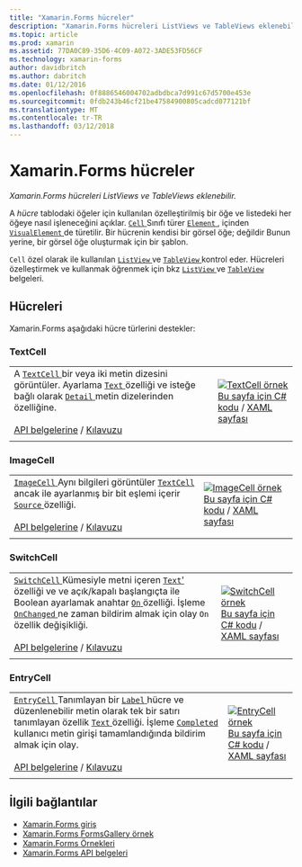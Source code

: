 ```yaml
---
title: "Xamarin.Forms hücreler"
description: "Xamarin.Forms hücreleri ListViews ve TableViews eklenebilir."
ms.topic: article
ms.prod: xamarin
ms.assetid: 77DA0C89-35D6-4C09-A072-3ADE53FD56CF
ms.technology: xamarin-forms
author: davidbritch
ms.author: dabritch
ms.date: 01/12/2016
ms.openlocfilehash: 0f8886546004702adbdbca7d991c67d5700e453e
ms.sourcegitcommit: 0fdb243b46cf21be47584900805cadcd077121bf
ms.translationtype: MT
ms.contentlocale: tr-TR
ms.lasthandoff: 03/12/2018
---
```

# <a name="xamarinforms-cells"></a>Xamarin.Forms hücreler

_Xamarin.Forms hücreleri ListViews ve TableViews eklenebilir._

A *hücre* tablodaki öğeler için kullanılan özelleştirilmiş bir öğe ve listedeki her öğeye nasıl işleneceğini açıklar. [ `Cell` ](https://developer.xamarin.com/api/type/Xamarin.Forms.Cell/) Sınıfı türer [ `Element` ](https://developer.xamarin.com/api/type/Xamarin.Forms.Element/), içinden [ `VisualElement` ](https://developer.xamarin.com/api/type/Xamarin.Forms.Element/) de türetilir. Bir hücrenin kendisi bir görsel öğe; değildir Bunun yerine, bir görsel öğe oluşturmak için bir şablon. 

`Cell` özel olarak ile kullanılan [ `ListView` ](views.md#listView) ve [ `TableView` ](views.md#tableView) kontrol eder. Hücreleri özelleştirmek ve kullanmak öğrenmek için bkz [ `ListView` ](~/xamarin-forms/user-interface/listview/index.md) ve [ `TableView` ](~/xamarin-forms/user-interface/tableview.md) belgeleri.

## <a name="cells"></a>Hücreleri

Xamarin.Forms aşağıdaki hücre türlerini destekler:

<a name="textCell" />

### <a name="textcell"></a>TextCell

|     |     |
| --- | --- |
| A [ `TextCell` ](https://developer.xamarin.com/api/type/Xamarin.Forms.TextCell) bir veya iki metin dizesini görüntüler. Ayarlama [ `Text` ](https://developer.xamarin.com/api/property/Xamarin.Forms.TextCell.Text/) özelliği ve isteğe bağlı olarak [ `Detail` ](https://developer.xamarin.com/api/property/Xamarin.Forms.TextCell.Detail/) metin dizelerinden özelliğine.<br /><br />[API belgelerine](https://developer.xamarin.com/api/type/Xamarin.Forms.TextCell) / [Kılavuzu](~/xamarin-forms/user-interface/listview/customizing-cell-appearance.md#TextCell) | [![TextCell örnek](cells-images/TextCell.png "TextCell örnek")](cells-images/TextCell-Large.png#lightbox "TextCell örneği")<br />[Bu sayfa için C# kodu](https://github.com/xamarin/xamarin-forms-samples/blob/master/FormsGallery/FormsGallery/FormsGallery/CodeExamples/TextCellDemoPage.cs) / [XAML sayfası](https://github.com/xamarin/xamarin-forms-samples/blob/master/FormsGallery/FormsGallery/FormsGallery/XamlExamples/TextCellDemoPage.xaml) |
|     |     |

### <a name="imagecell"></a>ImageCell

|     |     |
| --- | --- |
| [ `ImageCell` ](https://developer.xamarin.com/api/type/Xamarin.Forms.ImageCell) Aynı bilgileri görüntüler [ `TextCell` ](#textCell) ancak ile ayarlanmış bir bit eşlemi içerir [ `Source` ](https://developer.xamarin.com/api/property/Xamarin.Forms.Image.Source/) özelliği.<br /><br />[API belgelerine](https://developer.xamarin.com/api/type/Xamarin.Forms.ImageCell) / [Kılavuzu](~/xamarin-forms/user-interface/listview/customizing-cell-appearance.md#ImageCell) | [![ImageCell örnek](cells-images/ImageCell.png "ImageCell örnek")](cells-images/ImageCell-Large.png#lightbox "ImageCell örneği")<br />[Bu sayfa için C# kodu](https://github.com/xamarin/xamarin-forms-samples/blob/master/FormsGallery/FormsGallery/FormsGallery/CodeExamples/ImageCellDemoPage.cs) / [XAML sayfası](https://github.com/xamarin/xamarin-forms-samples/blob/master/FormsGallery/FormsGallery/FormsGallery/XamlExamples/ImageCellDemoPage.xaml) |
|     |     |

### <a name="switchcell"></a>SwitchCell

|     |     |
| --- | --- |
| [ `SwitchCell` ](https://developer.xamarin.com/api/type/Xamarin.Forms.SwitchCell) Kümesiyle metni içeren [ `Text`'](https://developer.xamarin.com/api/property/Xamarin.Forms.SwitchCellText/) özelliği ve ve açık/kapalı başlangıçta ile Boolean ayarlamak anahtar [ `On` ](https://developer.xamarin.com/api/property/Xamarin.Forms.SwitchCell.On/) özelliği. İşleme [ `OnChanged` ](https://developer.xamarin.com/api/event/Xamarin.Forms.SwitchCell.OnChanged/) ne zaman bildirim almak için olay `On` özellik değişikliği.<br /><br />[API belgelerine](https://developer.xamarin.com/api/type/Xamarin.Forms.SwitchCell) / [Kılavuzu](~/xamarin-forms/user-interface/tableview.md#switchcell) | [![SwitchCell örnek](cells-images/SwitchCell.png "SwitchCell örnek")](cells-images/SwitchCell-Large.png#lightbox "SwitchCell örneği")<br />[Bu sayfa için C# kodu](https://github.com/xamarin/xamarin-forms-samples/blob/master/FormsGallery/FormsGallery/FormsGallery/CodeExamples/SwitchCellDemoPage.cs) / [XAML sayfası](https://github.com/xamarin/xamarin-forms-samples/blob/master/FormsGallery/FormsGallery/FormsGallery/XamlExamples/SwitchCellDemoPage.xaml) |
|     |     |

### <a name="entrycell"></a>EntryCell

|     |     |
| --- | --- |
| [ `EntryCell` ](https://developer.xamarin.com/api/type/Xamarin.Forms.EntryCell) Tanımlayan bir [ `Label` ](https://developer.xamarin.com/api/property/Xamarin.Forms.EntryCell.Label/) hücre ve düzenlenebilir metin olarak tek bir satırı tanımlayan özellik [ `Text` ](https://developer.xamarin.com/api/property/Xamarin.Forms.EntryCell.Text/) özelliği. İşleme [ `Completed` ](https://developer.xamarin.com/api/event/Xamarin.Forms.EntryCell.Completed/) kullanıcı metin girişi tamamlandığında bildirim almak için olay.<br /><br />[API belgelerine](https://developer.xamarin.com/api/type/Xamarin.Forms.EntryCell) / [Kılavuzu](~/xamarin-forms/user-interface/tableview.md#entrycell) | [![EntryCell örnek](cells-images/EntryCell.png "EntryCell örnek")](cells-images/EntryCell-Large.png#lightbox "EntryCell örneği")<br />[Bu sayfa için C# kodu](https://github.com/xamarin/xamarin-forms-samples/blob/master/FormsGallery/FormsGallery/FormsGallery/CodeExamples/EntryCellDemoPage.cs) / [XAML sayfası](https://github.com/xamarin/xamarin-forms-samples/blob/master/FormsGallery/FormsGallery/FormsGallery/XamlExamples/EntryCellDemoPage.xaml) |
|     |     |


## <a name="related-links"></a>İlgili bağlantılar

- [Xamarin.Forms giriş](~/xamarin-forms/get-started/introduction-to-xamarin-forms.md)
- [Xamarin.Forms FormsGallery örnek](https://developer.xamarin.com/samples/xamarin-forms/FormsGallery/)
- [Xamarin.Forms Örnekleri](https://developer.xamarin.com/samples/xamarin-forms/all/)
- [Xamarin.Forms API belgeleri](https://developer.xamarin.com/api/root/Xamarin.Forms/)

